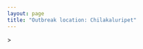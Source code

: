 ```yaml
---
layout: page
title: "Outbreak location: Chilakaluripet"
---
```

<div id="mapid">
<script src="https://buda-magenta.github.io/hazard_map/load_map.js"></script>
><script>
var marker_outbreak = L.marker([16.094950, 80.165878],{"autoPan": true}).addTo(map); marker_outbreak.bindTooltip("Chilakaluripet").openTooltip();

var circle_1 = L.circle([16.238924, 80.047288], {"pane": "markerPane", "color": "red", "fill": true, "fillOpacity": 0.2, "fillRule": "evenodd", "lineCap": "round", "lineJoin": "round", "opacity": 1.0, "radius": 64570, "stroke": true, "weight": 3}).addTo(map);
circle_1.bindTooltip("Narasaraopet<br>rank: 1<br>hazard index: 0.064570")
circle_1.bindPopup('<a href="https://buda-magenta.github.io/hazard_map/Narasaraopet">Narasaraopet</a>')

var circle_2 = L.circle([16.291519, 80.454159], {"pane": "markerPane", "color": "red", "fill": true, "fillOpacity": 0.2, "fillRule": "evenodd", "lineCap": "round", "lineJoin": "round", "opacity": 1.0, "radius": 56889, "stroke": true, "weight": 3}).addTo(map);
circle_2.bindTooltip("Guntur<br>rank: 2<br>hazard index: 0.056889")
circle_2.bindPopup('<a href="https://buda-magenta.github.io/hazard_map/Guntur">Guntur</a>')

var circle_3 = L.circle([14.449372, 79.987376], {"pane": "markerPane", "color": "red", "fill": true, "fillOpacity": 0.2, "fillRule": "evenodd", "lineCap": "round", "lineJoin": "round", "opacity": 1.0, "radius": 56524, "stroke": true, "weight": 3}).addTo(map);
circle_3.bindTooltip("Nellore<br>rank: 3<br>hazard index: 0.056525")
circle_3.bindPopup('<a href="https://buda-magenta.github.io/hazard_map/Nellore">Nellore</a>')

var circle_4 = L.circle([16.508759, 80.618510], {"pane": "markerPane", "color": "red", "fill": true, "fillOpacity": 0.2, "fillRule": "evenodd", "lineCap": "round", "lineJoin": "round", "opacity": 1.0, "radius": 50132, "stroke": true, "weight": 3}).addTo(map);
circle_4.bindTooltip("Vijayawada<br>rank: 4<br>hazard index: 0.050132")
circle_4.bindPopup('<a href="https://buda-magenta.github.io/hazard_map/Vijayawada">Vijayawada</a>')

var circle_5 = L.circle([15.507555, 80.060800], {"pane": "markerPane", "color": "red", "fill": true, "fillOpacity": 0.2, "fillRule": "evenodd", "lineCap": "round", "lineJoin": "round", "opacity": 1.0, "radius": 22690, "stroke": true, "weight": 3}).addTo(map);
circle_5.bindTooltip("Ongole<br>rank: 5<br>hazard index: 0.022691")
circle_5.bindPopup('<a href="https://buda-magenta.github.io/hazard_map/Ongole">Ongole</a>')

var circle_6 = L.circle([15.475377, 78.478558], {"pane": "markerPane", "color": "red", "fill": true, "fillOpacity": 0.2, "fillRule": "evenodd", "lineCap": "round", "lineJoin": "round", "opacity": 1.0, "radius": 18460, "stroke": true, "weight": 3}).addTo(map);
circle_6.bindTooltip("Nandyal<br>rank: 6<br>hazard index: 0.018460")
circle_6.bindPopup('<a href="https://buda-magenta.github.io/hazard_map/Nandyal">Nandyal</a>')

var circle_7 = L.circle([13.083694, 80.270186], {"pane": "markerPane", "color": "red", "fill": true, "fillOpacity": 0.2, "fillRule": "evenodd", "lineCap": "round", "lineJoin": "round", "opacity": 1.0, "radius": 12964, "stroke": true, "weight": 3}).addTo(map);
circle_7.bindTooltip("Chennai<br>rank: 7<br>hazard index: 0.012965")
circle_7.bindPopup('<a href="https://buda-magenta.github.io/hazard_map/Chennai">Chennai</a>')

var circle_8 = L.circle([13.631637, 79.423171], {"pane": "markerPane", "color": "red", "fill": true, "fillOpacity": 0.2, "fillRule": "evenodd", "lineCap": "round", "lineJoin": "round", "opacity": 1.0, "radius": 10888, "stroke": true, "weight": 3}).addTo(map);
circle_8.bindTooltip("Tirupati<br>rank: 8<br>hazard index: 0.010888")
circle_8.bindPopup('<a href="https://buda-magenta.github.io/hazard_map/Tirupati">Tirupati</a>')

var circle_9 = L.circle([17.005045, 81.780473], {"pane": "markerPane", "color": "red", "fill": true, "fillOpacity": 0.2, "fillRule": "evenodd", "lineCap": "round", "lineJoin": "round", "opacity": 1.0, "radius": 10067, "stroke": true, "weight": 3}).addTo(map);
circle_9.bindTooltip("Rajahmundry<br>rank: 9<br>hazard index: 0.010067")
circle_9.bindPopup('<a href="https://buda-magenta.github.io/hazard_map/Rajahmundry">Rajahmundry</a>')

var circle_10 = L.circle([16.237773, 80.646422], {"pane": "markerPane", "color": "red", "fill": true, "fillOpacity": 0.2, "fillRule": "evenodd", "lineCap": "round", "lineJoin": "round", "opacity": 1.0, "radius": 9556, "stroke": true, "weight": 3}).addTo(map);
circle_10.bindTooltip("Tenali<br>rank: 10<br>hazard index: 0.009557")
circle_10.bindPopup('<a href="https://buda-magenta.github.io/hazard_map/Tenali">Tenali</a>')

var circle_11 = L.circle([17.388786, 78.461065], {"pane": "markerPane", "color": "red", "fill": true, "fillOpacity": 0.2, "fillRule": "evenodd", "lineCap": "round", "lineJoin": "round", "opacity": 1.0, "radius": 5628, "stroke": true, "weight": 3}).addTo(map);
circle_11.bindTooltip("Hyderabad<br>rank: 11<br>hazard index: 0.005628")
circle_11.bindPopup('<a href="https://buda-magenta.github.io/hazard_map/Hyderabad">Hyderabad</a>')

var circle_12 = L.circle([16.676135, 81.170868], {"pane": "markerPane", "color": "red", "fill": true, "fillOpacity": 0.2, "fillRule": "evenodd", "lineCap": "round", "lineJoin": "round", "opacity": 1.0, "radius": 5321, "stroke": true, "weight": 3}).addTo(map);
circle_12.bindTooltip("Eluru<br>rank: 12<br>hazard index: 0.005322")
circle_12.bindPopup('<a href="https://buda-magenta.github.io/hazard_map/Eluru">Eluru</a>')

var circle_13 = L.circle([16.181939, 81.135130], {"pane": "markerPane", "color": "red", "fill": true, "fillOpacity": 0.2, "fillRule": "evenodd", "lineCap": "round", "lineJoin": "round", "opacity": 1.0, "radius": 4019, "stroke": true, "weight": 3}).addTo(map);
circle_13.bindTooltip("Machilipatnam<br>rank: 13<br>hazard index: 0.004020")
circle_13.bindPopup('<a href="https://buda-magenta.github.io/hazard_map/Machilipatnam">Machilipatnam</a>')

var circle_14 = L.circle([17.500000, 80.333333], {"pane": "markerPane", "color": "red", "fill": true, "fillOpacity": 0.2, "fillRule": "evenodd", "lineCap": "round", "lineJoin": "round", "opacity": 1.0, "radius": 3756, "stroke": true, "weight": 3}).addTo(map);
circle_14.bindTooltip("Khammam<br>rank: 14<br>hazard index: 0.003757")
circle_14.bindPopup('<a href="https://buda-magenta.github.io/hazard_map/Khammam">Khammam</a>')

var circle_15 = L.circle([16.542769, 81.527344], {"pane": "markerPane", "color": "red", "fill": true, "fillOpacity": 0.2, "fillRule": "evenodd", "lineCap": "round", "lineJoin": "round", "opacity": 1.0, "radius": 3476, "stroke": true, "weight": 3}).addTo(map);
circle_15.bindTooltip("Bhimavaram<br>rank: 15<br>hazard index: 0.003477")
circle_15.bindPopup('<a href="https://buda-magenta.github.io/hazard_map/Bhimavaram">Bhimavaram</a>')

var circle_16 = L.circle([16.432998, 80.993715], {"pane": "markerPane", "color": "red", "fill": true, "fillOpacity": 0.2, "fillRule": "evenodd", "lineCap": "round", "lineJoin": "round", "opacity": 1.0, "radius": 3323, "stroke": true, "weight": 3}).addTo(map);
circle_16.bindTooltip("Gudivada<br>rank: 16<br>hazard index: 0.003323")
circle_16.bindPopup('<a href="https://buda-magenta.github.io/hazard_map/Gudivada">Gudivada</a>')

var circle_17 = L.circle([17.723128, 83.301284], {"pane": "markerPane", "color": "red", "fill": true, "fillOpacity": 0.2, "fillRule": "evenodd", "lineCap": "round", "lineJoin": "round", "opacity": 1.0, "radius": 2980, "stroke": true, "weight": 3}).addTo(map);
circle_17.bindTooltip("Visakhapatnam<br>rank: 17<br>hazard index: 0.002981")
circle_17.bindPopup('<a href="https://buda-magenta.github.io/hazard_map/Visakhapatnam">Visakhapatnam</a>')

var circle_18 = L.circle([16.857964, 79.217494], {"pane": "markerPane", "color": "red", "fill": true, "fillOpacity": 0.2, "fillRule": "evenodd", "lineCap": "round", "lineJoin": "round", "opacity": 1.0, "radius": 2745, "stroke": true, "weight": 3}).addTo(map);
circle_18.bindTooltip("Nalgonda<br>rank: 18<br>hazard index: 0.002745")
circle_18.bindPopup('<a href="https://buda-magenta.github.io/hazard_map/Nalgonda">Nalgonda</a>')

var circle_19 = L.circle([16.876586, 81.545145], {"pane": "markerPane", "color": "red", "fill": true, "fillOpacity": 0.2, "fillRule": "evenodd", "lineCap": "round", "lineJoin": "round", "opacity": 1.0, "radius": 2567, "stroke": true, "weight": 3}).addTo(map);
circle_19.bindTooltip("Tadepalligudem<br>rank: 19<br>hazard index: 0.002567")
circle_19.bindPopup('<a href="https://buda-magenta.github.io/hazard_map/Tadepalligudem">Tadepalligudem</a>')

var circle_20 = L.circle([16.943739, 82.235061], {"pane": "markerPane", "color": "red", "fill": true, "fillOpacity": 0.2, "fillRule": "evenodd", "lineCap": "round", "lineJoin": "round", "opacity": 1.0, "radius": 2414, "stroke": true, "weight": 3}).addTo(map);
circle_20.bindTooltip("Kakinada<br>rank: 20<br>hazard index: 0.002414")
circle_20.bindPopup('<a href="https://buda-magenta.github.io/hazard_map/Kakinada">Kakinada</a>')

var circle_21 = L.circle([15.143395, 76.919388], {"pane": "markerPane", "color": "red", "fill": true, "fillOpacity": 0.2, "fillRule": "evenodd", "lineCap": "round", "lineJoin": "round", "opacity": 1.0, "radius": 2194, "stroke": true, "weight": 3}).addTo(map);
circle_21.bindTooltip("Bellary<br>rank: 21<br>hazard index: 0.002194")
circle_21.bindPopup('<a href="https://buda-magenta.github.io/hazard_map/Bellary">Bellary</a>')

var circle_22 = L.circle([12.979120, 77.591300], {"pane": "markerPane", "color": "red", "fill": true, "fillOpacity": 0.2, "fillRule": "evenodd", "lineCap": "round", "lineJoin": "round", "opacity": 1.0, "radius": 2140, "stroke": true, "weight": 3}).addTo(map);
circle_22.bindTooltip("Bangalore<br>rank: 22<br>hazard index: 0.002141")
circle_22.bindPopup('<a href="https://buda-magenta.github.io/hazard_map/Bangalore">Bangalore</a>')

var circle_23 = L.circle([16.870988, 79.561398], {"pane": "markerPane", "color": "red", "fill": true, "fillOpacity": 0.2, "fillRule": "evenodd", "lineCap": "round", "lineJoin": "round", "opacity": 1.0, "radius": 2109, "stroke": true, "weight": 3}).addTo(map);
circle_23.bindTooltip("Miryalaguda<br>rank: 23<br>hazard index: 0.002110")
circle_23.bindPopup('<a href="https://buda-magenta.github.io/hazard_map/Miryalaguda">Miryalaguda</a>')

var circle_24 = L.circle([14.475294, 78.821686], {"pane": "markerPane", "color": "red", "fill": true, "fillOpacity": 0.2, "fillRule": "evenodd", "lineCap": "round", "lineJoin": "round", "opacity": 1.0, "radius": 1898, "stroke": true, "weight": 3}).addTo(map);
circle_24.bindTooltip("Kadapa<br>rank: 24<br>hazard index: 0.001899")
circle_24.bindPopup('<a href="https://buda-magenta.github.io/hazard_map/Kadapa">Kadapa</a>')

var circle_25 = L.circle([15.830925, 78.042537], {"pane": "markerPane", "color": "red", "fill": true, "fillOpacity": 0.2, "fillRule": "evenodd", "lineCap": "round", "lineJoin": "round", "opacity": 1.0, "radius": 1696, "stroke": true, "weight": 3}).addTo(map);
circle_25.bindTooltip("Kurnool<br>rank: 25<br>hazard index: 0.001696")
circle_25.bindPopup('<a href="https://buda-magenta.github.io/hazard_map/Kurnool">Kurnool</a>')

var circle_26 = L.circle([15.266493, 76.387230], {"pane": "markerPane", "color": "red", "fill": true, "fillOpacity": 0.2, "fillRule": "evenodd", "lineCap": "round", "lineJoin": "round", "opacity": 1.0, "radius": 1104, "stroke": true, "weight": 3}).addTo(map);
circle_26.bindTooltip("Hospet<br>rank: 26<br>hazard index: 0.001104")
circle_26.bindPopup('<a href="https://buda-magenta.github.io/hazard_map/Hospet">Hospet</a>')

var circle_27 = L.circle([13.160105, 79.155551], {"pane": "markerPane", "color": "red", "fill": true, "fillOpacity": 0.2, "fillRule": "evenodd", "lineCap": "round", "lineJoin": "round", "opacity": 1.0, "radius": 981, "stroke": true, "weight": 3}).addTo(map);
circle_27.bindTooltip("Chittoor<br>rank: 27<br>hazard index: 0.000981")
circle_27.bindPopup('<a href="https://buda-magenta.github.io/hazard_map/Chittoor">Chittoor</a>')

var circle_28 = L.circle([17.980609, 79.598212], {"pane": "markerPane", "color": "red", "fill": true, "fillOpacity": 0.2, "fillRule": "evenodd", "lineCap": "round", "lineJoin": "round", "opacity": 1.0, "radius": 950, "stroke": true, "weight": 3}).addTo(map);
circle_28.bindTooltip("Warangal<br>rank: 28<br>hazard index: 0.000950")
circle_28.bindPopup('<a href="https://buda-magenta.github.io/hazard_map/Warangal">Warangal</a>')

var circle_29 = L.circle([15.426365, 75.630079], {"pane": "markerPane", "color": "red", "fill": true, "fillOpacity": 0.2, "fillRule": "evenodd", "lineCap": "round", "lineJoin": "round", "opacity": 1.0, "radius": 925, "stroke": true, "weight": 3}).addTo(map);
circle_29.bindTooltip("Gadag<br>rank: 29<br>hazard index: 0.000926")
circle_29.bindPopup('<a href="https://buda-magenta.github.io/hazard_map/Gadag">Gadag</a>')

var circle_30 = L.circle([13.573260, 78.479146], {"pane": "markerPane", "color": "red", "fill": true, "fillOpacity": 0.2, "fillRule": "evenodd", "lineCap": "round", "lineJoin": "round", "opacity": 1.0, "radius": 703, "stroke": true, "weight": 3}).addTo(map);
circle_30.bindTooltip("Madanapalle<br>rank: 30<br>hazard index: 0.000704")
circle_30.bindPopup('<a href="https://buda-magenta.github.io/hazard_map/Madanapalle">Madanapalle</a>')

var circle_31 = L.circle([11.001812, 76.962843], {"pane": "markerPane", "color": "red", "fill": true, "fillOpacity": 0.2, "fillRule": "evenodd", "lineCap": "round", "lineJoin": "round", "opacity": 1.0, "radius": 701, "stroke": true, "weight": 3}).addTo(map);
circle_31.bindTooltip("Coimbatore<br>rank: 31<br>hazard index: 0.000701")
circle_31.bindPopup('<a href="https://buda-magenta.github.io/hazard_map/Coimbatore">Coimbatore</a>')

var circle_32 = L.circle([15.119651, 77.455290], {"pane": "markerPane", "color": "red", "fill": true, "fillOpacity": 0.2, "fillRule": "evenodd", "lineCap": "round", "lineJoin": "round", "opacity": 1.0, "radius": 689, "stroke": true, "weight": 3}).addTo(map);
circle_32.bindTooltip("Guntakal<br>rank: 32<br>hazard index: 0.000690")
circle_32.bindPopup('<a href="https://buda-magenta.github.io/hazard_map/Guntakal">Guntakal</a>')

var circle_33 = L.circle([14.422347, 77.720069], {"pane": "markerPane", "color": "red", "fill": true, "fillOpacity": 0.2, "fillRule": "evenodd", "lineCap": "round", "lineJoin": "round", "opacity": 1.0, "radius": 644, "stroke": true, "weight": 3}).addTo(map);
circle_33.bindTooltip("Dharmavaram<br>rank: 33<br>hazard index: 0.000645")
circle_33.bindPopup('<a href="https://buda-magenta.github.io/hazard_map/Dharmavaram">Dharmavaram</a>')

var circle_34 = L.circle([11.664300, 78.146000], {"pane": "markerPane", "color": "red", "fill": true, "fillOpacity": 0.2, "fillRule": "evenodd", "lineCap": "round", "lineJoin": "round", "opacity": 1.0, "radius": 549, "stroke": true, "weight": 3}).addTo(map);
circle_34.bindTooltip("Salem<br>rank: 34<br>hazard index: 0.000549")
circle_34.bindPopup('<a href="https://buda-magenta.github.io/hazard_map/Salem">Salem</a>')

var circle_35 = L.circle([22.541418, 88.357691], {"pane": "markerPane", "color": "red", "fill": true, "fillOpacity": 0.2, "fillRule": "evenodd", "lineCap": "round", "lineJoin": "round", "opacity": 1.0, "radius": 525, "stroke": true, "weight": 3}).addTo(map);
circle_35.bindTooltip("Kolkata<br>rank: 35<br>hazard index: 0.000525")
circle_35.bindPopup('<a href="https://buda-magenta.github.io/hazard_map/Kolkata">Kolkata</a>')

var circle_36 = L.circle([23.795281, 86.430964], {"pane": "markerPane", "color": "red", "fill": true, "fillOpacity": 0.2, "fillRule": "evenodd", "lineCap": "round", "lineJoin": "round", "opacity": 1.0, "radius": 401, "stroke": true, "weight": 3}).addTo(map);
circle_36.bindTooltip("Dhanbad<br>rank: 36<br>hazard index: 0.000401")
circle_36.bindPopup('<a href="https://buda-magenta.github.io/hazard_map/Dhanbad">Dhanbad</a>')

var circle_37 = L.circle([23.370035, 85.325013], {"pane": "markerPane", "color": "red", "fill": true, "fillOpacity": 0.2, "fillRule": "evenodd", "lineCap": "round", "lineJoin": "round", "opacity": 1.0, "radius": 370, "stroke": true, "weight": 3}).addTo(map);
circle_37.bindTooltip("Ranchi<br>rank: 37<br>hazard index: 0.000371")
circle_37.bindPopup('<a href="https://buda-magenta.github.io/hazard_map/Ranchi">Ranchi</a>')

var circle_38 = L.circle([14.752266, 78.548552], {"pane": "markerPane", "color": "red", "fill": true, "fillOpacity": 0.2, "fillRule": "evenodd", "lineCap": "round", "lineJoin": "round", "opacity": 1.0, "radius": 344, "stroke": true, "weight": 3}).addTo(map);
circle_38.bindTooltip("Proddatur<br>rank: 38<br>hazard index: 0.000344")
circle_38.bindPopup('<a href="https://buda-magenta.github.io/hazard_map/Proddatur">Proddatur</a>')

var circle_39 = L.circle([13.125476, 80.094090], {"pane": "markerPane", "color": "red", "fill": true, "fillOpacity": 0.2, "fillRule": "evenodd", "lineCap": "round", "lineJoin": "round", "opacity": 1.0, "radius": 343, "stroke": true, "weight": 3}).addTo(map);
circle_39.bindTooltip("Avadi<br>rank: 39<br>hazard index: 0.000344")
circle_39.bindPopup('<a href="https://buda-magenta.github.io/hazard_map/Avadi">Avadi</a>')

var circle_40 = L.circle([14.654623, 77.556260], {"pane": "markerPane", "color": "red", "fill": true, "fillOpacity": 0.2, "fillRule": "evenodd", "lineCap": "round", "lineJoin": "round", "opacity": 1.0, "radius": 339, "stroke": true, "weight": 3}).addTo(map);
circle_40.bindTooltip("Anantapur<br>rank: 40<br>hazard index: 0.000339")
circle_40.bindPopup('<a href="https://buda-magenta.github.io/hazard_map/Anantapur">Anantapur</a>')

var circle_41 = L.circle([10.804973, 78.687030], {"pane": "markerPane", "color": "red", "fill": true, "fillOpacity": 0.2, "fillRule": "evenodd", "lineCap": "round", "lineJoin": "round", "opacity": 1.0, "radius": 322, "stroke": true, "weight": 3}).addTo(map);
circle_41.bindTooltip("Tiruchirappalli<br>rank: 41<br>hazard index: 0.000322")
circle_41.bindPopup('<a href="https://buda-magenta.github.io/hazard_map/Tiruchirappalli">Tiruchirappalli</a>')

var circle_42 = L.circle([8.576971, 77.050125], {"pane": "markerPane", "color": "red", "fill": true, "fillOpacity": 0.2, "fillRule": "evenodd", "lineCap": "round", "lineJoin": "round", "opacity": 1.0, "radius": 307, "stroke": true, "weight": 3}).addTo(map);
circle_42.bindTooltip("Thiruvananthapuram<br>rank: 42<br>hazard index: 0.000307")
circle_42.bindPopup('<a href="https://buda-magenta.github.io/hazard_map/Thiruvananthapuram">Thiruvananthapuram</a>')

var circle_43 = L.circle([11.101781, 77.345192], {"pane": "markerPane", "color": "red", "fill": true, "fillOpacity": 0.2, "fillRule": "evenodd", "lineCap": "round", "lineJoin": "round", "opacity": 1.0, "radius": 278, "stroke": true, "weight": 3}).addTo(map);
circle_43.bindTooltip("Tiruppur<br>rank: 43<br>hazard index: 0.000279")
circle_43.bindPopup('<a href="https://buda-magenta.github.io/hazard_map/Tiruppur">Tiruppur</a>')

var circle_44 = L.circle([13.156387, 80.300528], {"pane": "markerPane", "color": "red", "fill": true, "fillOpacity": 0.2, "fillRule": "evenodd", "lineCap": "round", "lineJoin": "round", "opacity": 1.0, "radius": 247, "stroke": true, "weight": 3}).addTo(map);
circle_44.bindTooltip("Tiruvottiyur<br>rank: 44<br>hazard index: 0.000248")
circle_44.bindPopup('<a href="https://buda-magenta.github.io/hazard_map/Tiruvottiyur">Tiruvottiyur</a>')

var circle_45 = L.circle([19.075990, 72.877393], {"pane": "markerPane", "color": "red", "fill": true, "fillOpacity": 0.2, "fillRule": "evenodd", "lineCap": "round", "lineJoin": "round", "opacity": 1.0, "radius": 245, "stroke": true, "weight": 3}).addTo(map);
circle_45.bindTooltip("Mumbai<br>rank: 45<br>hazard index: 0.000245")
circle_45.bindPopup('<a href="https://buda-magenta.github.io/hazard_map/Mumbai">Mumbai</a>')

var circle_46 = L.circle([28.651718, 77.221939], {"pane": "markerPane", "color": "red", "fill": true, "fillOpacity": 0.2, "fillRule": "evenodd", "lineCap": "round", "lineJoin": "round", "opacity": 1.0, "radius": 244, "stroke": true, "weight": 3}).addTo(map);
circle_46.bindTooltip("Delhi<br>rank: 46<br>hazard index: 0.000244")
circle_46.bindPopup('<a href="https://buda-magenta.github.io/hazard_map/Delhi">Delhi</a>')

var circle_47 = L.circle([9.926115, 78.114098], {"pane": "markerPane", "color": "red", "fill": true, "fillOpacity": 0.2, "fillRule": "evenodd", "lineCap": "round", "lineJoin": "round", "opacity": 1.0, "radius": 231, "stroke": true, "weight": 3}).addTo(map);
circle_47.bindTooltip("Madurai<br>rank: 47<br>hazard index: 0.000232")
circle_47.bindPopup('<a href="https://buda-magenta.github.io/hazard_map/Madurai">Madurai</a>')

var circle_48 = L.circle([18.112082, 83.405220], {"pane": "markerPane", "color": "red", "fill": true, "fillOpacity": 0.2, "fillRule": "evenodd", "lineCap": "round", "lineJoin": "round", "opacity": 1.0, "radius": 211, "stroke": true, "weight": 3}).addTo(map);
circle_48.bindTooltip("Vizianagaram<br>rank: 48<br>hazard index: 0.000211")
circle_48.bindPopup('<a href="https://buda-magenta.github.io/hazard_map/Vizianagaram">Vizianagaram</a>')

var circle_49 = L.circle([12.989816, 80.100987], {"pane": "markerPane", "color": "red", "fill": true, "fillOpacity": 0.2, "fillRule": "evenodd", "lineCap": "round", "lineJoin": "round", "opacity": 1.0, "radius": 209, "stroke": true, "weight": 3}).addTo(map);
circle_49.bindTooltip("Pallavaram<br>rank: 49<br>hazard index: 0.000210")
circle_49.bindPopup('<a href="https://buda-magenta.github.io/hazard_map/Pallavaram">Pallavaram</a>')

var circle_50 = L.circle([10.525626, 76.213254], {"pane": "markerPane", "color": "red", "fill": true, "fillOpacity": 0.2, "fillRule": "evenodd", "lineCap": "round", "lineJoin": "round", "opacity": 1.0, "radius": 208, "stroke": true, "weight": 3}).addTo(map);
circle_50.bindTooltip("Thrissur<br>rank: 50<br>hazard index: 0.000209")
circle_50.bindPopup('<a href="https://buda-magenta.github.io/hazard_map/Thrissur">Thrissur</a>')

var circle_51 = L.circle([21.149813, 79.082056], {"pane": "markerPane", "color": "red", "fill": true, "fillOpacity": 0.2, "fillRule": "evenodd", "lineCap": "round", "lineJoin": "round", "opacity": 1.0, "radius": 190, "stroke": true, "weight": 3}).addTo(map);
circle_51.bindTooltip("Nagpur<br>rank: 51<br>hazard index: 0.000190")
circle_51.bindPopup('<a href="https://buda-magenta.github.io/hazard_map/Nagpur">Nagpur</a>')

var circle_52 = L.circle([25.531031, 78.652689], {"pane": "markerPane", "color": "red", "fill": true, "fillOpacity": 0.2, "fillRule": "evenodd", "lineCap": "round", "lineJoin": "round", "opacity": 1.0, "radius": 189, "stroke": true, "weight": 3}).addTo(map);
circle_52.bindTooltip("Jhansi<br>rank: 52<br>hazard index: 0.000190")
circle_52.bindPopup('<a href="https://buda-magenta.github.io/hazard_map/Jhansi">Jhansi</a>')

var circle_53 = L.circle([16.083333, 77.166667], {"pane": "markerPane", "color": "red", "fill": true, "fillOpacity": 0.2, "fillRule": "evenodd", "lineCap": "round", "lineJoin": "round", "opacity": 1.0, "radius": 175, "stroke": true, "weight": 3}).addTo(map);
circle_53.bindTooltip("Raichur<br>rank: 53<br>hazard index: 0.000175")
circle_53.bindPopup('<a href="https://buda-magenta.github.io/hazard_map/Raichur">Raichur</a>')

var circle_54 = L.circle([12.929903, 80.111823], {"pane": "markerPane", "color": "red", "fill": true, "fillOpacity": 0.2, "fillRule": "evenodd", "lineCap": "round", "lineJoin": "round", "opacity": 1.0, "radius": 167, "stroke": true, "weight": 3}).addTo(map);
circle_54.bindTooltip("Tambaram<br>rank: 54<br>hazard index: 0.000167")
circle_54.bindPopup('<a href="https://buda-magenta.github.io/hazard_map/Tambaram">Tambaram</a>')

var circle_55 = L.circle([12.794811, 79.000641], {"pane": "markerPane", "color": "red", "fill": true, "fillOpacity": 0.2, "fillRule": "evenodd", "lineCap": "round", "lineJoin": "round", "opacity": 1.0, "radius": 157, "stroke": true, "weight": 3}).addTo(map);
circle_55.bindTooltip("Vellore<br>rank: 55<br>hazard index: 0.000158")
circle_55.bindPopup('<a href="https://buda-magenta.github.io/hazard_map/Vellore">Vellore</a>')

var circle_56 = L.circle([12.836393, 79.705330], {"pane": "markerPane", "color": "red", "fill": true, "fillOpacity": 0.2, "fillRule": "evenodd", "lineCap": "round", "lineJoin": "round", "opacity": 1.0, "radius": 152, "stroke": true, "weight": 3}).addTo(map);
circle_56.bindTooltip("Kanchipuram<br>rank: 56<br>hazard index: 0.000152")
circle_56.bindPopup('<a href="https://buda-magenta.github.io/hazard_map/Kanchipuram">Kanchipuram</a>')

var circle_57 = L.circle([20.266777, 85.843559], {"pane": "markerPane", "color": "red", "fill": true, "fillOpacity": 0.2, "fillRule": "evenodd", "lineCap": "round", "lineJoin": "round", "opacity": 1.0, "radius": 150, "stroke": true, "weight": 3}).addTo(map);
circle_57.bindTooltip("Bhubaneswar<br>rank: 57<br>hazard index: 0.000150")
circle_57.bindPopup('<a href="https://buda-magenta.github.io/hazard_map/Bhubaneswar">Bhubaneswar</a>')

var circle_58 = L.circle([23.699128, 85.991069], {"pane": "markerPane", "color": "red", "fill": true, "fillOpacity": 0.2, "fillRule": "evenodd", "lineCap": "round", "lineJoin": "round", "opacity": 1.0, "radius": 142, "stroke": true, "weight": 3}).addTo(map);
circle_58.bindTooltip("Bokaro<br>rank: 58<br>hazard index: 0.000143")
circle_58.bindPopup('<a href="https://buda-magenta.github.io/hazard_map/Bokaro">Bokaro</a>')

var circle_59 = L.circle([8.887951, 76.595501], {"pane": "markerPane", "color": "red", "fill": true, "fillOpacity": 0.2, "fillRule": "evenodd", "lineCap": "round", "lineJoin": "round", "opacity": 1.0, "radius": 142, "stroke": true, "weight": 3}).addTo(map);
circle_59.bindTooltip("Kollam<br>rank: 59<br>hazard index: 0.000143")
circle_59.bindPopup('<a href="https://buda-magenta.github.io/hazard_map/Kollam">Kollam</a>')

var circle_60 = L.circle([11.715950, 79.767053], {"pane": "markerPane", "color": "red", "fill": true, "fillOpacity": 0.2, "fillRule": "evenodd", "lineCap": "round", "lineJoin": "round", "opacity": 1.0, "radius": 131, "stroke": true, "weight": 3}).addTo(map);
circle_60.bindTooltip("Cuddalore Port<br>rank: 60<br>hazard index: 0.000132")
circle_60.bindPopup('<a href="https://buda-magenta.github.io/hazard_map/Cuddalore_Port">Cuddalore Port</a>')

var circle_61 = L.circle([23.021624, 72.579707], {"pane": "markerPane", "color": "red", "fill": true, "fillOpacity": 0.2, "fillRule": "evenodd", "lineCap": "round", "lineJoin": "round", "opacity": 1.0, "radius": 129, "stroke": true, "weight": 3}).addTo(map);
circle_61.bindTooltip("Ahmedabad<br>rank: 61<br>hazard index: 0.000129")
circle_61.bindPopup('<a href="https://buda-magenta.github.io/hazard_map/Ahmedabad">Ahmedabad</a>')

var circle_62 = L.circle([21.237947, 81.633683], {"pane": "markerPane", "color": "red", "fill": true, "fillOpacity": 0.2, "fillRule": "evenodd", "lineCap": "round", "lineJoin": "round", "opacity": 1.0, "radius": 126, "stroke": true, "weight": 3}).addTo(map);
circle_62.bindTooltip("Raipur<br>rank: 62<br>hazard index: 0.000126")
circle_62.bindPopup('<a href="https://buda-magenta.github.io/hazard_map/Raipur">Raipur</a>')

var circle_63 = L.circle([12.227213, 79.070156], {"pane": "markerPane", "color": "red", "fill": true, "fillOpacity": 0.2, "fillRule": "evenodd", "lineCap": "round", "lineJoin": "round", "opacity": 1.0, "radius": 121, "stroke": true, "weight": 3}).addTo(map);
circle_63.bindTooltip("Tiruvannamalai<br>rank: 63<br>hazard index: 0.000121")
circle_63.bindPopup('<a href="https://buda-magenta.github.io/hazard_map/Tiruvannamalai">Tiruvannamalai</a>')

var circle_64 = L.circle([14.906956, 78.009707], {"pane": "markerPane", "color": "red", "fill": true, "fillOpacity": 0.2, "fillRule": "evenodd", "lineCap": "round", "lineJoin": "round", "opacity": 1.0, "radius": 118, "stroke": true, "weight": 3}).addTo(map);
circle_64.bindTooltip("Tadipatri<br>rank: 64<br>hazard index: 0.000119")
circle_64.bindPopup('<a href="https://buda-magenta.github.io/hazard_map/Tadipatri">Tadipatri</a>')

var circle_65 = L.circle([15.631900, 77.275900], {"pane": "markerPane", "color": "red", "fill": true, "fillOpacity": 0.2, "fillRule": "evenodd", "lineCap": "round", "lineJoin": "round", "opacity": 1.0, "radius": 112, "stroke": true, "weight": 3}).addTo(map);
circle_65.bindTooltip("Adoni<br>rank: 65<br>hazard index: 0.000113")
circle_65.bindPopup('<a href="https://buda-magenta.github.io/hazard_map/Adoni">Adoni</a>')

var circle_66 = L.circle([19.309813, 84.797156], {"pane": "markerPane", "color": "red", "fill": true, "fillOpacity": 0.2, "fillRule": "evenodd", "lineCap": "round", "lineJoin": "round", "opacity": 1.0, "radius": 110, "stroke": true, "weight": 3}).addTo(map);
circle_66.bindTooltip("Brahmapur<br>rank: 66<br>hazard index: 0.000110")
circle_66.bindPopup('<a href="https://buda-magenta.github.io/hazard_map/Brahmapur">Brahmapur</a>')

var circle_67 = L.circle([11.369204, 77.676627], {"pane": "markerPane", "color": "red", "fill": true, "fillOpacity": 0.2, "fillRule": "evenodd", "lineCap": "round", "lineJoin": "round", "opacity": 1.0, "radius": 103, "stroke": true, "weight": 3}).addTo(map);
circle_67.bindTooltip("Erode<br>rank: 67<br>hazard index: 0.000104")
circle_67.bindPopup('<a href="https://buda-magenta.github.io/hazard_map/Erode">Erode</a>')

var circle_68 = L.circle([21.170200, 72.831100], {"pane": "markerPane", "color": "red", "fill": true, "fillOpacity": 0.2, "fillRule": "evenodd", "lineCap": "round", "lineJoin": "round", "opacity": 1.0, "radius": 103, "stroke": true, "weight": 3}).addTo(map);
circle_68.bindTooltip("Surat<br>rank: 68<br>hazard index: 0.000104")
circle_68.bindPopup('<a href="https://buda-magenta.github.io/hazard_map/Surat">Surat</a>')

var circle_69 = L.circle([12.305183, 76.655361], {"pane": "markerPane", "color": "red", "fill": true, "fillOpacity": 0.2, "fillRule": "evenodd", "lineCap": "round", "lineJoin": "round", "opacity": 1.0, "radius": 100, "stroke": true, "weight": 3}).addTo(map);
circle_69.bindTooltip("Mysore<br>rank: 69<br>hazard index: 0.000101")
circle_69.bindPopup('<a href="https://buda-magenta.github.io/hazard_map/Mysore">Mysore</a>')

var circle_70 = L.circle([22.214285, 84.872437], {"pane": "markerPane", "color": "red", "fill": true, "fillOpacity": 0.2, "fillRule": "evenodd", "lineCap": "round", "lineJoin": "round", "opacity": 1.0, "radius": 94, "stroke": true, "weight": 3}).addTo(map);
circle_70.bindTooltip("Raurkela<br>rank: 70<br>hazard index: 0.000094")
circle_70.bindPopup('<a href="https://buda-magenta.github.io/hazard_map/Raurkela">Raurkela</a>')

var circle_71 = L.circle([26.055318, 82.993139], {"pane": "markerPane", "color": "red", "fill": true, "fillOpacity": 0.2, "fillRule": "evenodd", "lineCap": "round", "lineJoin": "round", "opacity": 1.0, "radius": 94, "stroke": true, "weight": 3}).addTo(map);
circle_71.bindTooltip("Nizamabad<br>rank: 71<br>hazard index: 0.000094")
circle_71.bindPopup('<a href="https://buda-magenta.github.io/hazard_map/Nizamabad">Nizamabad</a>')

var circle_72 = L.circle([18.521428, 73.854454], {"pane": "markerPane", "color": "red", "fill": true, "fillOpacity": 0.2, "fillRule": "evenodd", "lineCap": "round", "lineJoin": "round", "opacity": 1.0, "radius": 93, "stroke": true, "weight": 3}).addTo(map);
circle_72.bindTooltip("Pune<br>rank: 72<br>hazard index: 0.000093")
circle_72.bindPopup('<a href="https://buda-magenta.github.io/hazard_map/Pune">Pune</a>')

var circle_73 = L.circle([20.468600, 85.879200], {"pane": "markerPane", "color": "red", "fill": true, "fillOpacity": 0.2, "fillRule": "evenodd", "lineCap": "round", "lineJoin": "round", "opacity": 1.0, "radius": 87, "stroke": true, "weight": 3}).addTo(map);
circle_73.bindTooltip("Cuttack<br>rank: 73<br>hazard index: 0.000087")
circle_73.bindPopup('<a href="https://buda-magenta.github.io/hazard_map/Cuttack">Cuttack</a>')

var circle_74 = L.circle([23.258486, 77.401989], {"pane": "markerPane", "color": "red", "fill": true, "fillOpacity": 0.2, "fillRule": "evenodd", "lineCap": "round", "lineJoin": "round", "opacity": 1.0, "radius": 86, "stroke": true, "weight": 3}).addTo(map);
circle_74.bindTooltip("Bhopal<br>rank: 74<br>hazard index: 0.000087")
circle_74.bindPopup('<a href="https://buda-magenta.github.io/hazard_map/Bhopal">Bhopal</a>')

var circle_75 = L.circle([10.787898, 76.474087], {"pane": "markerPane", "color": "red", "fill": true, "fillOpacity": 0.2, "fillRule": "evenodd", "lineCap": "round", "lineJoin": "round", "opacity": 1.0, "radius": 86, "stroke": true, "weight": 3}).addTo(map);
circle_75.bindTooltip("Palakkad<br>rank: 75<br>hazard index: 0.000087")
circle_75.bindPopup('<a href="https://buda-magenta.github.io/hazard_map/Palakkad">Palakkad</a>')

var circle_76 = L.circle([16.743454, 77.992319], {"pane": "markerPane", "color": "red", "fill": true, "fillOpacity": 0.2, "fillRule": "evenodd", "lineCap": "round", "lineJoin": "round", "opacity": 1.0, "radius": 78, "stroke": true, "weight": 3}).addTo(map);
circle_76.bindTooltip("Mahbubnagar<br>rank: 76<br>hazard index: 0.000079")
circle_76.bindPopup('<a href="https://buda-magenta.github.io/hazard_map/Mahbubnagar">Mahbubnagar</a>')

var circle_77 = L.circle([15.351838, 75.137985], {"pane": "markerPane", "color": "red", "fill": true, "fillOpacity": 0.2, "fillRule": "evenodd", "lineCap": "round", "lineJoin": "round", "opacity": 1.0, "radius": 78, "stroke": true, "weight": 3}).addTo(map);
circle_77.bindTooltip("Hubli<br>rank: 77<br>hazard index: 0.000078")
circle_77.bindPopup('<a href="https://buda-magenta.github.io/hazard_map/Hubli">Hubli</a>')

var circle_78 = L.circle([18.761516, 79.478785], {"pane": "markerPane", "color": "red", "fill": true, "fillOpacity": 0.2, "fillRule": "evenodd", "lineCap": "round", "lineJoin": "round", "opacity": 1.0, "radius": 68, "stroke": true, "weight": 3}).addTo(map);
circle_78.bindTooltip("Ramagundam<br>rank: 78<br>hazard index: 0.000068")
circle_78.bindPopup('<a href="https://buda-magenta.github.io/hazard_map/Ramagundam">Ramagundam</a>')

var circle_79 = L.circle([21.400000, 83.883333], {"pane": "markerPane", "color": "red", "fill": true, "fillOpacity": 0.2, "fillRule": "evenodd", "lineCap": "round", "lineJoin": "round", "opacity": 1.0, "radius": 63, "stroke": true, "weight": 3}).addTo(map);
circle_79.bindTooltip("Sambalpur<br>rank: 79<br>hazard index: 0.000063")
circle_79.bindPopup('<a href="https://buda-magenta.github.io/hazard_map/Sambalpur">Sambalpur</a>')

var circle_80 = L.circle([19.807608, 85.825254], {"pane": "markerPane", "color": "red", "fill": true, "fillOpacity": 0.2, "fillRule": "evenodd", "lineCap": "round", "lineJoin": "round", "opacity": 1.0, "radius": 62, "stroke": true, "weight": 3}).addTo(map);
circle_80.bindTooltip("Puri<br>rank: 80<br>hazard index: 0.000062")
circle_80.bindPopup('<a href="https://buda-magenta.github.io/hazard_map/Puri">Puri</a>')

var circle_81 = L.circle([18.320022, 83.916077], {"pane": "markerPane", "color": "red", "fill": true, "fillOpacity": 0.2, "fillRule": "evenodd", "lineCap": "round", "lineJoin": "round", "opacity": 1.0, "radius": 61, "stroke": true, "weight": 3}).addTo(map);
circle_81.bindTooltip("Srikakulam<br>rank: 81<br>hazard index: 0.000062")
circle_81.bindPopup('<a href="https://buda-magenta.github.io/hazard_map/Srikakulam">Srikakulam</a>')

var circle_82 = L.circle([12.792907, 78.699917], {"pane": "markerPane", "color": "red", "fill": true, "fillOpacity": 0.2, "fillRule": "evenodd", "lineCap": "round", "lineJoin": "round", "opacity": 1.0, "radius": 60, "stroke": true, "weight": 3}).addTo(map);
circle_82.bindTooltip("Ambur<br>rank: 82<br>hazard index: 0.000060")
circle_82.bindPopup('<a href="https://buda-magenta.github.io/hazard_map/Ambur">Ambur</a>')

var circle_83 = L.circle([17.910400, 77.519900], {"pane": "markerPane", "color": "red", "fill": true, "fillOpacity": 0.2, "fillRule": "evenodd", "lineCap": "round", "lineJoin": "round", "opacity": 1.0, "radius": 56, "stroke": true, "weight": 3}).addTo(map);
circle_83.bindTooltip("Bidar<br>rank: 83<br>hazard index: 0.000056")
circle_83.bindPopup('<a href="https://buda-magenta.github.io/hazard_map/Bidar">Bidar</a>')

var circle_84 = L.circle([13.340077, 77.100621], {"pane": "markerPane", "color": "red", "fill": true, "fillOpacity": 0.2, "fillRule": "evenodd", "lineCap": "round", "lineJoin": "round", "opacity": 1.0, "radius": 54, "stroke": true, "weight": 3}).addTo(map);
circle_84.bindTooltip("Tumkur<br>rank: 84<br>hazard index: 0.000055")
circle_84.bindPopup('<a href="https://buda-magenta.github.io/hazard_map/Tumkur">Tumkur</a>')

var circle_85 = L.circle([17.166667, 77.083333], {"pane": "markerPane", "color": "red", "fill": true, "fillOpacity": 0.2, "fillRule": "evenodd", "lineCap": "round", "lineJoin": "round", "opacity": 1.0, "radius": 52, "stroke": true, "weight": 3}).addTo(map);
circle_85.bindTooltip("Gulbarga<br>rank: 85<br>hazard index: 0.000053")
circle_85.bindPopup('<a href="https://buda-magenta.github.io/hazard_map/Gulbarga">Gulbarga</a>')

var circle_86 = L.circle([9.931308, 76.267414], {"pane": "markerPane", "color": "red", "fill": true, "fillOpacity": 0.2, "fillRule": "evenodd", "lineCap": "round", "lineJoin": "round", "opacity": 1.0, "radius": 48, "stroke": true, "weight": 3}).addTo(map);
circle_86.bindTooltip("Kochi<br>rank: 86<br>hazard index: 0.000049")
circle_86.bindPopup('<a href="https://buda-magenta.github.io/hazard_map/Kochi">Kochi</a>')

var circle_87 = L.circle([9.500665, 76.412414], {"pane": "markerPane", "color": "red", "fill": true, "fillOpacity": 0.2, "fillRule": "evenodd", "lineCap": "round", "lineJoin": "round", "opacity": 1.0, "radius": 48, "stroke": true, "weight": 3}).addTo(map);
circle_87.bindTooltip("Alappuzha<br>rank: 87<br>hazard index: 0.000048")
circle_87.bindPopup('<a href="https://buda-magenta.github.io/hazard_map/Alappuzha">Alappuzha</a>')

var circle_88 = L.circle([19.169335, 77.311013], {"pane": "markerPane", "color": "red", "fill": true, "fillOpacity": 0.2, "fillRule": "evenodd", "lineCap": "round", "lineJoin": "round", "opacity": 1.0, "radius": 47, "stroke": true, "weight": 3}).addTo(map);
circle_88.bindTooltip("Nanded Waghala<br>rank: 88<br>hazard index: 0.000048")
circle_88.bindPopup('<a href="https://buda-magenta.github.io/hazard_map/Nanded_Waghala">Nanded Waghala</a>')

var circle_89 = L.circle([11.664535, 92.739045], {"pane": "markerPane", "color": "red", "fill": true, "fillOpacity": 0.2, "fillRule": "evenodd", "lineCap": "round", "lineJoin": "round", "opacity": 1.0, "radius": 45, "stroke": true, "weight": 3}).addTo(map);
circle_89.bindTooltip("Port Blair<br>rank: 89<br>hazard index: 0.000046")
circle_89.bindPopup('<a href="https://buda-magenta.github.io/hazard_map/Port_Blair">Port Blair</a>')

var circle_90 = L.circle([10.915649, 79.806949], {"pane": "markerPane", "color": "red", "fill": true, "fillOpacity": 0.2, "fillRule": "evenodd", "lineCap": "round", "lineJoin": "round", "opacity": 1.0, "radius": 45, "stroke": true, "weight": 3}).addTo(map);
circle_90.bindTooltip("Pondicherry<br>rank: 90<br>hazard index: 0.000046")
circle_90.bindPopup('<a href="https://buda-magenta.github.io/hazard_map/Pondicherry">Pondicherry</a>')

var circle_91 = L.circle([10.786027, 79.138150], {"pane": "markerPane", "color": "red", "fill": true, "fillOpacity": 0.2, "fillRule": "evenodd", "lineCap": "round", "lineJoin": "round", "opacity": 1.0, "radius": 45, "stroke": true, "weight": 3}).addTo(map);
circle_91.bindTooltip("Thanjavur<br>rank: 91<br>hazard index: 0.000046")
circle_91.bindPopup('<a href="https://buda-magenta.github.io/hazard_map/Thanjavur">Thanjavur</a>')

var circle_92 = L.circle([19.087076, 82.023572], {"pane": "markerPane", "color": "red", "fill": true, "fillOpacity": 0.2, "fillRule": "evenodd", "lineCap": "round", "lineJoin": "round", "opacity": 1.0, "radius": 45, "stroke": true, "weight": 3}).addTo(map);
circle_92.bindTooltip("Jagdalpur<br>rank: 92<br>hazard index: 0.000045")
circle_92.bindPopup('<a href="https://buda-magenta.github.io/hazard_map/Jagdalpur">Jagdalpur</a>')

var circle_93 = L.circle([14.226644, 76.400512], {"pane": "markerPane", "color": "red", "fill": true, "fillOpacity": 0.2, "fillRule": "evenodd", "lineCap": "round", "lineJoin": "round", "opacity": 1.0, "radius": 44, "stroke": true, "weight": 3}).addTo(map);
circle_93.bindTooltip("Chitradurga<br>rank: 93<br>hazard index: 0.000045")
circle_93.bindPopup('<a href="https://buda-magenta.github.io/hazard_map/Chitradurga">Chitradurga</a>')

var circle_94 = L.circle([18.793568, 80.815939], {"pane": "markerPane", "color": "red", "fill": true, "fillOpacity": 0.2, "fillRule": "evenodd", "lineCap": "round", "lineJoin": "round", "opacity": 1.0, "radius": 44, "stroke": true, "weight": 3}).addTo(map);
circle_94.bindTooltip("Bijapur<br>rank: 94<br>hazard index: 0.000045")
circle_94.bindPopup('<a href="https://buda-magenta.github.io/hazard_map/Bijapur">Bijapur</a>')

var circle_95 = L.circle([13.826383, 77.493772], {"pane": "markerPane", "color": "red", "fill": true, "fillOpacity": 0.2, "fillRule": "evenodd", "lineCap": "round", "lineJoin": "round", "opacity": 1.0, "radius": 44, "stroke": true, "weight": 3}).addTo(map);
circle_95.bindTooltip("Hindupur<br>rank: 95<br>hazard index: 0.000044")
circle_95.bindPopup('<a href="https://buda-magenta.github.io/hazard_map/Hindupur">Hindupur</a>')

var circle_96 = L.circle([26.838100, 80.934600], {"pane": "markerPane", "color": "red", "fill": true, "fillOpacity": 0.2, "fillRule": "evenodd", "lineCap": "round", "lineJoin": "round", "opacity": 1.0, "radius": 42, "stroke": true, "weight": 3}).addTo(map);
circle_96.bindTooltip("Lucknow<br>rank: 96<br>hazard index: 0.000042")
circle_96.bindPopup('<a href="https://buda-magenta.github.io/hazard_map/Lucknow">Lucknow</a>')

var circle_97 = L.circle([26.460914, 80.321759], {"pane": "markerPane", "color": "red", "fill": true, "fillOpacity": 0.2, "fillRule": "evenodd", "lineCap": "round", "lineJoin": "round", "opacity": 1.0, "radius": 41, "stroke": true, "weight": 3}).addTo(map);
circle_97.bindTooltip("Kanpur<br>rank: 97<br>hazard index: 0.000041")
circle_97.bindPopup('<a href="https://buda-magenta.github.io/hazard_map/Kanpur">Kanpur</a>')

var circle_98 = L.circle([22.383333, 82.133333], {"pane": "markerPane", "color": "red", "fill": true, "fillOpacity": 0.2, "fillRule": "evenodd", "lineCap": "round", "lineJoin": "round", "opacity": 1.0, "radius": 41, "stroke": true, "weight": 3}).addTo(map);
circle_98.bindTooltip("Bilaspur<br>rank: 98<br>hazard index: 0.000041")
circle_98.bindPopup('<a href="https://buda-magenta.github.io/hazard_map/Bilaspur">Bilaspur</a>')

var circle_99 = L.circle([10.330330, 78.067398], {"pane": "markerPane", "color": "red", "fill": true, "fillOpacity": 0.2, "fillRule": "evenodd", "lineCap": "round", "lineJoin": "round", "opacity": 1.0, "radius": 38, "stroke": true, "weight": 3}).addTo(map);
circle_99.bindTooltip("Dindigul<br>rank: 99<br>hazard index: 0.000039")
circle_99.bindPopup('<a href="https://buda-magenta.github.io/hazard_map/Dindigul">Dindigul</a>')

var circle_100 = L.circle([22.297314, 73.194257], {"pane": "markerPane", "color": "red", "fill": true, "fillOpacity": 0.2, "fillRule": "evenodd", "lineCap": "round", "lineJoin": "round", "opacity": 1.0, "radius": 38, "stroke": true, "weight": 3}).addTo(map);
circle_100.bindTooltip("Vadodara<br>rank: 100<br>hazard index: 0.000039")
circle_100.bindPopup('<a href="https://buda-magenta.github.io/hazard_map/Vadodara">Vadodara</a>')
</script>
</div>